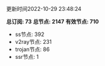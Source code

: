 更新时间2022-10-29 23:48:24

**总订阅: 73**
**总节点: 2147**
**有效节点: 710**
- ss节点: 392
- v2ray节点: 231
- trojan节点: 86
- ssr节点: 1
